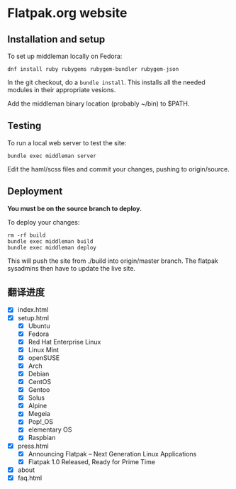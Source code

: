 # Flatpak.org website

## Installation and setup

To set up middleman locally on Fedora:

    dnf install ruby rubygems rubygem-bundler rubygem-json

In the git checkout, do a `bundle install`. This installs all 
the needed modules in their appropriate vesions.

Add the middleman binary location (probably ~/bin) to $PATH.

## Testing

To run a local web server to test the site:

    bundle exec middleman server

Edit the haml/scss files and commit your changes, pushing to 
origin/source.

## Deployment

**You must be on the source branch to deploy.**

To deploy your changes:

    rm -rf build
    bundle exec middleman build
    bundle exec middleman deploy

This will push the site from ./build into origin/master branch. 
The flatpak sysadmins then have to update the live site.

## 翻译进度

- [x] index.html
- [x] setup.html
  - [x] Ubuntu
  - [x] Fedora
  - [x] Red Hat Enterprise Linux
  - [x] Linux Mint
  - [x] openSUSE
  - [x] Arch
  - [x] Debian
  - [x] CentOS
  - [x] Gentoo
  - [x] Solus
  - [x] Alpine
  - [x] Megeia
  - [x] Pop!_OS
  - [x] elementary OS
  - [x] Raspbian
- [x] press.html
  - [x] Announcing Flatpak – Next Generation Linux Applications
  - [x] Flatpak 1.0 Released, Ready for Prime Time
- [x] about
- [x] faq.html